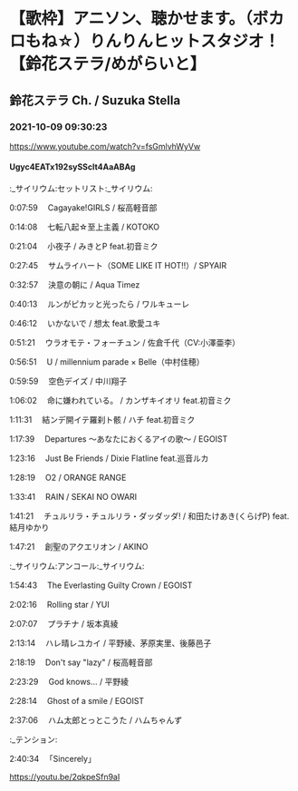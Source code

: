 # 【歌枠】アニソン、聴かせます。（ボカロもね☆）りんりんヒットスタジオ！【鈴花ステラ/めがらいと】

## 鈴花ステラ Ch. / Suzuka Stella

### 2021-10-09 09:30:23

https://www.youtube.com/watch?v=fsGmlvhWyVw

#### Ugyc4EATx192sySSclt4AaABAg

:_サイリウム:セットリスト:_サイリウム:

0:07:59 　Cagayake!GIRLS / 桜高軽音部

0:14:08 　七転八起☆至上主義 / KOTOKO

0:21:04 　小夜子 / みきとP feat.初音ミク

0:27:45 　サムライハート（SOME LIKE IT HOT!!）/ SPYAIR

0:32:57 　決意の朝に / Aqua Timez

0:40:13 　ルンがピカッと光ったら / ワルキューレ

0:46:12 　いかないで / 想太 feat.歌愛ユキ

0:51:21 　ウラオモテ・フォーチュン / 佐倉千代（CV:小澤亜李）

0:56:51 　U / millennium parade × Belle（中村佳穂）

0:59:59 　空色デイズ / 中川翔子

1:06:02 　命に嫌われている。 / カンザキイオリ feat.初音ミク

1:11:31 　結ンデ開イテ羅刹ト骸 / ハチ feat.初音ミク

1:17:39 　Departures ～あなたにおくるアイの歌～ / EGOIST

1:23:16 　Just Be Friends / Dixie Flatline feat.巡音ルカ

1:28:19 　O2 / ORANGE RANGE

1:33:41 　RAIN / SEKAI NO OWARI

1:41:21 　チュルリラ・チュルリラ・ダッダッダ! / 和田たけあき(くらげP) feat.結月ゆかり

1:47:21 　創聖のアクエリオン / AKINO



:_サイリウム:アンコール:_サイリウム:

1:54:43 　The Everlasting Guilty Crown / EGOIST

2:02:16 　Rolling star / YUI

2:07:07 　プラチナ / 坂本真綾

2:13:14 　ハレ晴レユカイ / 平野綾、茅原実里、後藤邑子

2:18:19 　Don't say "lazy" / 桜高軽音部

2:23:29 　God knows... / 平野綾

2:28:14 　Ghost of a smile / EGOIST

2:37:06 　ハム太郎とっとこうた / ハムちゃんず



:_テンション:

2:40:34 　「Sincerely」

https://youtu.be/2qkpeSfn9aI

